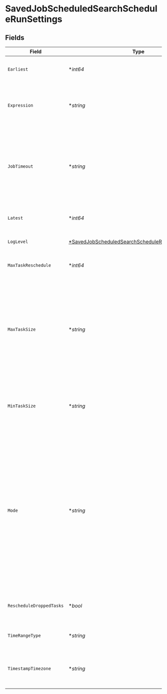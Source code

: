 # SavedJobScheduledSearchScheduleRunSettings


## Fields

| Field                                                                                                                                                                                                                                                                | Type                                                                                                                                                                                                                                                                 | Required                                                                                                                                                                                                                                                             | Description                                                                                                                                                                                                                                                          |
| -------------------------------------------------------------------------------------------------------------------------------------------------------------------------------------------------------------------------------------------------------------------- | -------------------------------------------------------------------------------------------------------------------------------------------------------------------------------------------------------------------------------------------------------------------- | -------------------------------------------------------------------------------------------------------------------------------------------------------------------------------------------------------------------------------------------------------------------- | -------------------------------------------------------------------------------------------------------------------------------------------------------------------------------------------------------------------------------------------------------------------- |
| `Earliest`                                                                                                                                                                                                                                                           | **int64*                                                                                                                                                                                                                                                             | :heavy_minus_sign:                                                                                                                                                                                                                                                   | Earliest time, for the given Range Timezone.                                                                                                                                                                                                                         |
| `Expression`                                                                                                                                                                                                                                                         | **string*                                                                                                                                                                                                                                                            | :heavy_minus_sign:                                                                                                                                                                                                                                                   | A filter for tokens in the provided collect path and/or the events being collected                                                                                                                                                                                   |
| `JobTimeout`                                                                                                                                                                                                                                                         | **string*                                                                                                                                                                                                                                                            | :heavy_minus_sign:                                                                                                                                                                                                                                                   | Maximum time the job is allowed to run (e.g., 30, 45s or 15m). Units are seconds, if not specified. Enter 0 for unlimited time.                                                                                                                                      |
| `Latest`                                                                                                                                                                                                                                                             | **int64*                                                                                                                                                                                                                                                             | :heavy_minus_sign:                                                                                                                                                                                                                                                   | Latest time, for the given Range Timezone.                                                                                                                                                                                                                           |
| `LogLevel`                                                                                                                                                                                                                                                           | [*SavedJobScheduledSearchScheduleRunSettingsLogLevel](../../models/shared/savedjobscheduledsearchschedulerunsettingsloglevel.md)                                                                                                                                     | :heavy_minus_sign:                                                                                                                                                                                                                                                   | Level at which to set task logging.                                                                                                                                                                                                                                  |
| `MaxTaskReschedule`                                                                                                                                                                                                                                                  | **int64*                                                                                                                                                                                                                                                             | :heavy_minus_sign:                                                                                                                                                                                                                                                   | Max number of times a task can be rescheduled.                                                                                                                                                                                                                       |
| `MaxTaskSize`                                                                                                                                                                                                                                                        | **string*                                                                                                                                                                                                                                                            | :heavy_minus_sign:                                                                                                                                                                                                                                                   | Limits the bundle size for files above the Lower task bundle size. E.g., bundle five 2MB files into one 10MB task bundle. Files greater than this size will be assigned to individual tasks.                                                                         |
| `MinTaskSize`                                                                                                                                                                                                                                                        | **string*                                                                                                                                                                                                                                                            | :heavy_minus_sign:                                                                                                                                                                                                                                                   | Limits the bundle size for small tasks. E.g., bundle five 200KB files into one 1M task.                                                                                                                                                                              |
| `Mode`                                                                                                                                                                                                                                                               | **string*                                                                                                                                                                                                                                                            | :heavy_minus_sign:                                                                                                                                                                                                                                                   | Job run mode. Preview will either return up to N matching results, or will run until capture time T is reached. Discovery will gather the list of files to turn into streaming tasks, without running the data collection job. Full Run will run the collection job. |
| `RescheduleDroppedTasks`                                                                                                                                                                                                                                             | **bool*                                                                                                                                                                                                                                                              | :heavy_minus_sign:                                                                                                                                                                                                                                                   | Reschedule tasks that failed with non-fatal errors.                                                                                                                                                                                                                  |
| `TimeRangeType`                                                                                                                                                                                                                                                      | **string*                                                                                                                                                                                                                                                            | :heavy_minus_sign:                                                                                                                                                                                                                                                   | Time range for scheduled job.                                                                                                                                                                                                                                        |
| `TimestampTimezone`                                                                                                                                                                                                                                                  | **string*                                                                                                                                                                                                                                                            | :heavy_minus_sign:                                                                                                                                                                                                                                                   | Timezone to use for Earliest and Latest times (defaults to UTC).                                                                                                                                                                                                     |